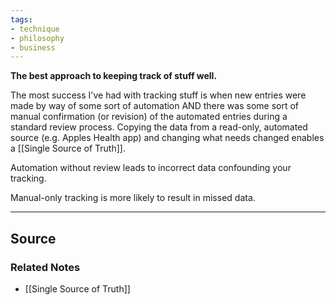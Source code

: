 ```yaml
---
tags:
- technique
- philosophy
- business
---
```

**The best approach to keeping track of stuff well.**

The most success I've had with tracking stuff is when new entries were made by way of some sort of automation AND there was some sort of manual confirmation (or revision) of the automated entries during a standard review process. Copying the data from a read-only, automated source (e.g. Apples Health app) and changing what needs changed enables a [[Single Source of Truth]].

Automation without review leads to incorrect data confounding your tracking.

Manual-only tracking is more likely to result in missed data.

---

## Source


### Related Notes
- [[Single Source of Truth]]